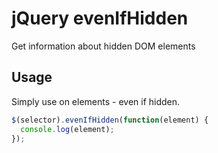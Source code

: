jQuery evenIfHidden
===================

Get information about hidden DOM elements


Usage
-----

Simply use on elements - even if hidden.

```js
$(selector).evenIfHidden(function(element) {
  console.log(element);
});
```
